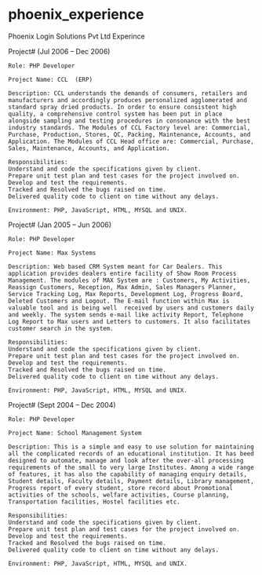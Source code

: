 # phoenix_experience
Phoenix Login Solutions Pvt Ltd Experince

Project#  (Jul 2006 – Dec 2006)

    Role: PHP Developer

    Project Name: CCL  (ERP)

    Description: CCL understands the demands of consumers, retailers and manufacturers and accordingly produces personalized agglomerated and standard spray dried products. In order to ensure consistent high quality, a comprehensive control system has been put in place alongside sampling and testing procedures in consonance with the best industry standards. The Modules of CCL Factory level are: Commercial, Purchase, Production, Stores, QC, Packing, Maintenance, Accounts, and Application. The Modules of CCL Head office are: Commercial, Purchase, Sales, Maintenance, Accounts, and Application. 

    Responsibilities:
    Understand and code the specifications given by client.
    Prepare unit test plan and test cases for the project involved on. 
    Develop and test the requirements.
    Tracked and Resolved the bugs raised on time.
    Delivered quality code to client on time without any delays.

    Environment: PHP, JavaScript, HTML, MYSQL and UNIX.

Project#  (Jan 2005 – Jun 2006)
    
    Role: PHP Developer

    Project Name: Max Systems

    Description: Web based CRM System meant for Car Dealers. This application provides dealers entire facility of Show Room Process Management. The modules of MAX System are : Customers, My Activities, Reassign Customers, Reception, Max Admin, Sales Managers Planner, Service Tracking Log, Max Reports, Development Log, Progress Board, Deleted Customers and Logout. The E-mail function within Max is  valuable tool and is being well  received by users and customers daily and weekly. The system sends e-mail like activity Report, Telephone Log Report to Max users and Letters to customers. It also facilitates customer search in the system.

    Responsibilities:
    Understand and code the specifications given by client.
    Prepare unit test plan and test cases for the project involved on. 
    Develop and test the requirements.
    Tracked and Resolved the bugs raised on time.
    Delivered quality code to client on time without any delays.

    Environment: PHP, JavaScript, HTML, MYSQL and UNIX.

Project#  (Sept 2004 – Dec 2004)
  
    Role: PHP Developer

    Project Name: School Management System

    Description: This is a simple and easy to use solution for maintaining all the complicated records of an educational institution. It has beed designed to automate, manage and look after the over-all processing requirements of the small to very large Institutes. Among a wide range of features, it has also the capability of managing enquiry details, Student details, Faculty details, Payment details, Library management, Progress report of every student, store record about Promotional activities of the schools, welfare activities, Course planning, Transportation facilities, Hostel facilities etc.

    Responsibilities:
    Understand and code the specifications given by client.
    Prepare unit test plan and test cases for the project involved on. 
    Develop and test the requirements.
    Tracked and Resolved the bugs raised on time.
    Delivered quality code to client on time without any delays.

    Environment: PHP, JavaScript, HTML, MYSQL and UNIX.
